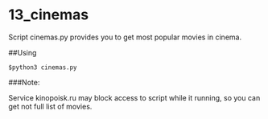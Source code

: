 # 13_cinemas

Script cinemas.py provides you to get most popular movies in cinema.

##Using

    $python3 cinemas.py
    
    
###Note:
  
Service kinopoisk.ru may block access to script while it running, so you can get not full list of movies.
